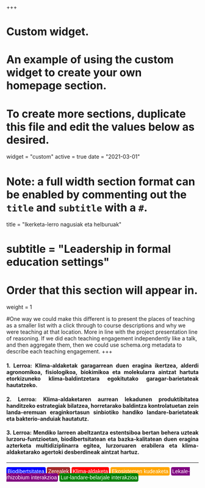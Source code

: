 +++
# Custom widget.
# An example of using the custom widget to create your own homepage section.
# To create more sections, duplicate this file and edit the values below as desired.
widget = "custom"
active = true
date = "2021-03-01"


# Note: a full width section format can be enabled by commenting out the `title` and `subtitle` with a `#`.
title = "Ikerketa-lerro nagusiak eta helburuak"
# subtitle = "Leadership in formal education settings"


# Order that this section will appear in.
weight = 1

#One way we could make this different is to present the places of teaching as a smaller list with a click through to course descriptions and why we were teaching at that location. More in line with the project presentation line of reasoning. If we did each teaching engagement independently like a talk, and then aggregate them, then we could use schema.org metadata to describe each teaching engagement.
+++

<h4 style="text-align:justify">1. Lerroa: Klima-aldaketak garagarrean duen eragina ikertzea, alderdi agronomikoa, fisiologikoa, biokimikoa eta molekularra aintzat hartuta etorkizuneko klima-baldintzetara egokitutako garagar-barietateak hautatzeko.
</h4>

<h4 style="text-align:justify">2. Lerroa: Klima-aldaketaren aurrean lekadunen produktibitatea handitzeko estrategiak bilatzea, horretarako baldintza kontrolatuetan zein landa-eremuan eraginkortasun sinbiotiko handiko landare-barietateak eta bakterio-anduiak hautatutz.</h4>

<h4 style="text-align:justify">3. Lerroa:  Mendiko larreen abeltzantza estentsiboa bertan behera uzteak lurzoru-funtzioetan, biodibertsitatean eta bazka-kalitatean duen eragina azterketa multidiziplinarra egitea, lurzoruaren erabilera eta klima-aldaketarako agertoki desberdineak aintzat hartuz.</h4>

---

<p style = "font-family:arial;">
<span style="color:white; border-radius: 4px; padding: 3px; background-color:blue">Biodibertsitatea</span>
<span style="color:white; border-radius: 4px; padding: 3px; background-color:brown">Zerealek</span>
<span style="color:white; border-radius: 4px; padding: 3px; background-color:red">Klima-aldaketa</span>
<span style="color:white; border-radius: 4px; padding: 3px; background-color:orange">Ekosistemen kudeaketa</span>
<span style="color:white; border-radius: 4px; padding: 3px; background-color:purple"> Lekale-rhizobium interakzioa</span>
<span style="color:white; border-radius: 4px; padding: 3px; background-color:green">Lur-landare-belarjale interakzioa</span>
</p>
